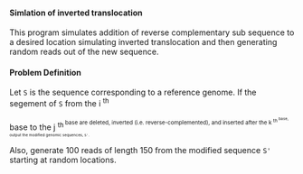 #### Simlation of inverted translocation

This program simulates addition of reverse complementary sub sequence to a desired location simulating inverted translocation
and then generating random reads out of the new sequence.


#### Problem Definition

Let `S` is the sequence corresponding to a reference genome. If the segement of `S` from the i <sup>th<sup/> 
  
base to the j <sup>th<sup/> base are deleted, inverted (i.e. reverse-complemented), and inserted after the k <sup>th<sup/> base, output the modified genomic sequences, `S'`. 

Also, generate 100 reads of length 150 from the modified sequence `S'` starting at random locations.
